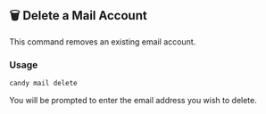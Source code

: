 ## 🗑️ Delete a Mail Account
This command removes an existing email account.

### Usage
```bash
candy mail delete
```
You will be prompted to enter the email address you wish to delete.
